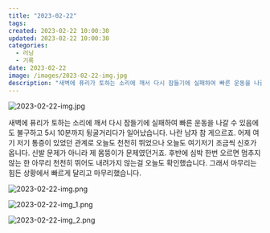 ```yaml
---
title: "2023-02-22"
tags:
created: 2023-02-22 10:00:30
updated: 2023-02-22 10:00:30
categories:
  - 러닝
  - 기록
date: 2023-02-22
image: /images/2023-02-22-img.jpg
description: "새벽에 퓨리가 토하는 소리에 깨서 다시 잠들기에 실패하여 빠른 운동을 나갈 수 있음에도 불구하고 5시 10분까지 뒹굴거리다가 일어났습니다. 나란 남자 참 게으르죠. 어제 여기 저기 통증이 있었던 관계로 오늘도 천천히 뛰었으나 오늘도 여기저기 조금씩 신호가 옵니다. 신발 문제가 아니라 제"
---
```


![2023-02-22-img.jpg](/images/2023-02-22-img.jpg)
 
 

새벽에 퓨리가 토하는 소리에 깨서 다시 잠들기에 실패하여 빠른 운동을 나갈 수 있음에도 불구하고 5시 10분까지 뒹굴거리다가 일어났습니다. 나란 남자 참 게으르죠.
어제 여기 저기 통증이 있었던 관계로 오늘도 천천히 뛰었으나 오늘도 여기저기 조금씩 신호가 옵니다. 신발 문제가 아니라 제 몸뚱이가 문제였던거죠.
후반에 심박 한번 오르면 멈추지 않는 한 아무리 천천히 뛰어도 내려가지 않는걸 오늘도 확인했습니다. 그래서 마무리는 힘든 상황에서 빠르게 달리고 마무리했습니다.

 
 ![2023-02-22-img.png](/images/2023-02-22-img.png)
 
 

 
 ![2023-02-22-img_1.png](/images/2023-02-22-img_1.png)
 
 

 
 ![2023-02-22-img_2.png](/images/2023-02-22-img_2.png)
